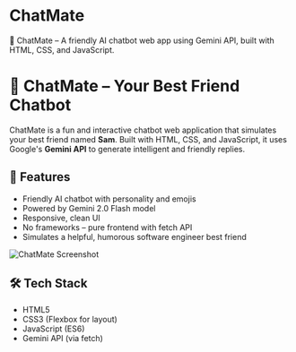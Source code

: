 # ChatMate
🤖 ChatMate – A friendly AI chatbot web app using Gemini API, built with HTML, CSS, and JavaScript.

# 🤖 ChatMate – Your Best Friend Chatbot

ChatMate is a fun and interactive chatbot web application that simulates your best friend named **Sam**. Built with HTML, CSS, and JavaScript, it uses Google's **Gemini API** to generate intelligent and friendly replies.

## 🌟 Features
- Friendly AI chatbot with personality and emojis
- Powered by Gemini 2.0 Flash model
- Responsive, clean UI
- No frameworks – pure frontend with fetch API
- Simulates a helpful, humorous software engineer best friend

![ChatMate Screenshot](https://drive.google.com/file/d/1x_vuqPGAMsX6s0Blr_V24ATMHKZHXCsR/view?usp=sharing)

## 🛠️ Tech Stack
- HTML5
- CSS3 (Flexbox for layout)
- JavaScript (ES6)
- Gemini API (via fetch)
